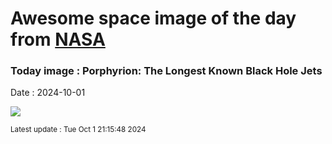 
# Awesome space image of the day from [NASA](https://api.nasa.gov/)

### Today image : Porphyrion: The Longest Known Black Hole Jets
Date : 2024-10-01

![](https://www.youtube.com/embed/ExGvwNuKyMc?ref=0)

<small>Latest update : Tue Oct  1 21:15:48 2024</small>
        